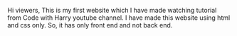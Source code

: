 Hi viewers,
This is my first website which I have made watching tutorial from Code with Harry youtube channel. I have made this website using html and css only. So,
it has only front end and not back end. 
